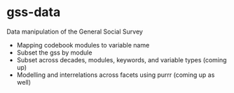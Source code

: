# gss-data
 Data manipulation of the General Social Survey
 
 *   Mapping codebook modules to variable name
 *   Subset the gss by module
 *   Subset across decades, modules, keywords, and variable types (coming up)
 *   Modelling and interrelations across facets using purrr (coming up as well)

